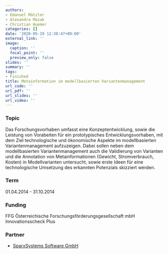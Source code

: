 ```yaml
---
authors:
- Emanuel Mätzler
- Alexandra Mazak
- Christian Huemer
categories: []
date: '2020-05-19 12:38:47+00:00'
external_link: ''
image:
  caption: ''
  focal_point: ''
  preview_only: false
slides: ''
summary: ''
tags:
- Finished
title: Metainformation im modellbasierten Variantenmanagement
url_code: ''
url_pdf: ''
url_slides: ''
url_video: ''
---
```


### Topic

Das Forschungsvorhaben umfasst eine Konzeptentwicklung, sowie die Leistung von Vorabeiten für ein prototypisches Entwicklungsvorhaben, mit dem Ziel technologische und ökonomische Aspekte im modellbasierten Variantenmanagement aufzuzeigen. Dabei sollen neben dem modellbasierten Variantenmanagement auch die Validierung von Varianten und die Annotation von Metainformationen (Gewicht, Stromverbrauch, Kosten) in Modellvarianten untersucht, sowie erste Ideen für eine technologische Umsetzung des erkannten Potenzials skizziert werden.

### Term

01.04.2014 - 31.10.2014

### Funding

FFG Österreichische Forschungsförderungsgesellschaft mbH Innovationsscheck Plus

### Partner

*   [SparxSystems Software GmbH](http://www.sparxsystems.at/)